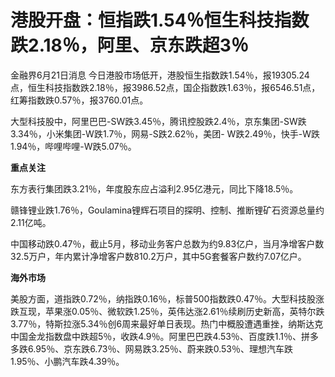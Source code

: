 

# 港股开盘：恒指跌1.54％恒生科技指数跌2.18％，阿里、京东跌超3％

金融界6月21日消息
今日港股市场低开，港股恒生指数跌1.54％，报19305.24点，恒生科技指数跌2.18％，报3986.52点，国企指数跌1.63％，报6546.51点，红筹指数跌0.57％，报3760.01点。

大型科技股中，阿里巴巴-SW跌3.45％，腾讯控股跌2.4％，京东集团-SW跌3.34％，小米集团-W跌1.7％，网易-S跌2.62％，美团-
W跌2.49％，快手-W跌1.94％，哔哩哔哩-W跌5.07％。

**重点关注**

东方表行集团跌3.21％，年度股东应占溢利2.95亿港元，同比下降18.5％。

赣锋锂业跌1.76％，Goulamina锂辉石项目的探明、控制、推断锂矿石资源总量约2.11亿吨。

中国移动跌0.47％，截止5月，移动业务客户总数为约9.83亿户，当月净增客户数32.5万户，年内累计净增客户数810.2万户，其中5G套餐客户数约7.07亿户。

**海外市场**

美股方面，道指跌0.72％，纳指跌0.16％，标普500指数跌0.47％。大型科技股涨跌互现，苹果涨0.05％、微软跌1.25％，英伟达涨2.61％续刷历史新高，英特尔跌3.77％，特斯拉涨5.34％创6周来最好单日表现。热门中概股遭遇重挫，纳斯达克中国金龙指数盘中跌超5％，收跌4.9％。阿里巴巴跌4.53％、百度跌1.1％、拼多多跌6.95％、京东跌6.73％、网易跌3.25％、蔚来跌0.53％、理想汽车跌1.95％、小鹏汽车跌4.39％。

